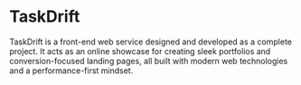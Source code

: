 # TaskDrift
TaskDrift is a front-end web service designed and developed as a complete project. It acts as an online showcase for creating sleek portfolios and conversion-focused landing pages, all built with modern web technologies and a performance-first mindset.
